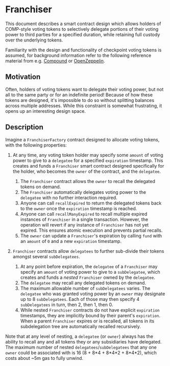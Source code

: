# Franchiser

This document describes a smart contract design which allows holders of COMP-style voting tokens to selectively delegate portions of their voting power to third parties for a specified duration, while retaining full custody over the underlying tokens.

Familiarity with the design and functionality of checkpoint voting tokens is assumed, for background information refer to the following reference material from e.g. [Compound](https://compound.finance/docs/governance#comp) or [OpenZeppelin](https://docs.openzeppelin.com/contracts/4.x/api/token/erc20#ERC20Votes).

## Motivation

Often, holders of voting tokens want to delegate their voting power, but not all to the same party or for an indefinite period! Because of how these tokens are designed, it's impossible to do so without splitting balances across multiple addresses. While this constraint is somewhat frustrating, it opens up an interesting design space.

## Description

Imagine a `FranchiserFactory` contract designed to allocate voting tokens, with the following properties:

1. At any time, any voting token holder may specify some `amount` of voting power to give to a `delegatee` for a specified `expiration` timestamp. This creates and funds a `Franchiser` smart contract designed specifically for the holder, who becomes the `owner` of the contract, and the `delegatee`.
    1. The `Franchiser` contract allows the `owner` to recall the delegated tokens on demand.
    2. The `Franchiser` automatically delegates voting power to the `delegatee` with no further interaction required.
    3. Anyone can call `recallExpired` to return the delegated tokens back to the `owner` once the `expiration` timestamp is reached.
    4. Anyone can call `recallManyExpired` to recall multiple expired instances of `Franchiser` in a single transaction. However, the operation will revert if any instance of `Franchiser` has not yet expired. This ensures atomic execution and prevents partial recalls.
    5. The `owner` can update a `Franchiser`'s expiration by calling `fund` with an `amount` of `0` and a new `expiration` timestamp.

2. `Franchiser` contracts allow `delegatees` to further sub-divide their tokens amongst several `subDelegatees`.
    1. At any point before expiration, the `delegatee` of a `Franchiser` may specify an `amount` of voting power to give to a `subDelegatee`, which creates and funds a *nested* `Franchiser` owned by the `delegatee`.
    2. The `delegatee` may recall any delegated tokens on demand.
    3. The maximum allowable number of `subDelegatees` varies. The `delegatee` who was granted voting power by an `owner` may designate up to 8 `subDelegatees`. Each of those may then specify 4 `subDelegatees` in turn, then 2, then 1, then 0.
    4. While nested `Franchiser` contracts do not have explicit `expiration` timestamps, they are implicitly bound by their parent's `expiration`. When a parent `Franchiser` expires or is recalled, all tokens in its subdelegation tree are automatically recalled recursively.

Note that at any level of nesting, a `delegatee` (or `owner`) always has the ability to recall any and all tokens they or any subsidiaries have delegated. The maximum number of nested `delegatees`/`subDelegatees` that any one `owner` could be associated with is 16 (8 + 8\*4 + 8\*4\*2 + 8\*4\*2), which costs about ~5m gas to fully unwind.
